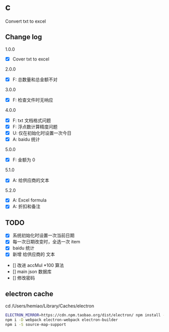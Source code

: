 # c
Convert txt to excel

## Change log
1.0.0
- [x] Cover txt to excel

2.0.0
- [x] F: 总数量和总金额不对

3.0.0
- [x] F: 检查文件时无响应

4.0.0
- [x] F: txt 文档格式问题
- [x] F: 浮点数计算精度问题
- [x] U: 仅在初始化时设置一次今日
- [x] A: baidu 统计

5.0.0
- [x] F: 金额为 0

5.1.0
- [x] A: 给供应商的文本

5.2.0
- [x] A: Excel formula
- [x] A: 折扣和备注

## TODO
- [x] 系统初始化时设置一次当前日期
- [x] 每一次日期改变时，全选一次 item
- [x] baidu 统计
- [x] 新增 给供应商的 文本
- [] 改进 accMul *100 算法
- [] main json 数据库
- [] 修改密码

## electron cache
cd /Users/hemiao/Library/Caches/electron

``` bash
ELECTRON_MIRROR=https://cdn.npm.taobao.org/dist/electron/ npm install -D electron
npm i -D webpack electron-webpack electron-builder
npm i -S source-map-support
```

